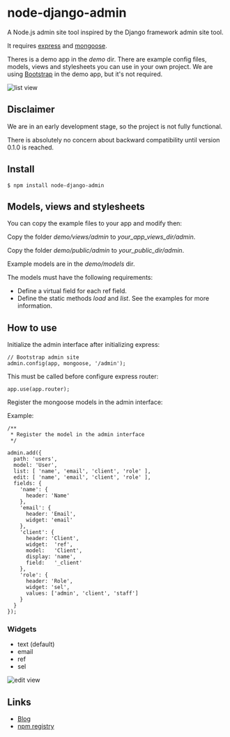 node-django-admin
=================

A Node.js admin site tool inspired by the Django framework admin site tool.

It requires [express](http://expressjs.com/) and [mongoose](http://mongoosejs.com/).

Theres is a demo app in the *demo* dir. There are example config files, models, views and stylesheets you can use in your own project.
We are using [Bootstrap](http://getbootstrap.com/) in the demo app, but it's not required.

![list view](http://1.bp.blogspot.com/-y4VukFR63as/UpTzpdq1mQI/AAAAAAAAAGU/TTH2vpkz8dk/s1600/1.png)


Disclaimer
----------

We are in an early development stage, so the project is not fully functional. 

There is absolutely no concern about backward compatibility until version 0.1.0 is reached.


Install
-------

    $ npm install node-django-admin


Models, views and stylesheets
-----------------------------

You can copy the example files to your app and modify then:

Copy the folder *demo/views/admin* to *your_app_views_dir/admin*.

Copy the folder *demo/public/admin* to *your_public_dir/admin*.

Example models are in the *demo/models* dir.

The models must have the following requirements:

* Define a virtual field for each ref field.
* Define the static methods *load* and *list*. See the examples for more information.


How to use
----------

Initialize the admin interface after initializing express:

    // Bootstrap admin site
    admin.config(app, mongoose, '/admin');

This must be called before configure express router:

    app.use(app.router);

Register the mongoose models in the admin interface:

Example:

    /**
     * Register the model in the admin interface
     */

    admin.add({
      path: 'users',
      model: 'User',
      list: [ 'name', 'email', 'client', 'role' ],
      edit: [ 'name', 'email', 'client', 'role' ],
      fields: {
        'name': {
          header: 'Name'
        },
        'email': {
          header: 'Email',
          widget: 'email'
        },
        'client': {
          header: 'Client',
          widget:  'ref',
          model:   'Client',
          display: 'name',
          field:   '_client'
        },
        'role': {
          header: 'Role',
          widget: 'sel',
          values: ['admin', 'client', 'staff'] 
        }
      }
    });

### Widgets

* text (default)
* email
* ref
* sel

![edit view](http://3.bp.blogspot.com/-iAvMiqBiOPw/UpTzpdJygFI/AAAAAAAAAGY/KaOT2TfdpVE/s1600/2.png)


Links
-----

* [Blog](http://nodeminderjs.blogspot.com.br/)
* [npm registry](https://npmjs.org/package/node-django-admin)
